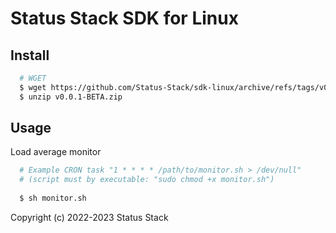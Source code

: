 # Status Stack SDK for Linux

Install
-------
```bash
  # WGET
  $ wget https://github.com/Status-Stack/sdk-linux/archive/refs/tags/v0.0.1-BETA.zip
  $ unzip v0.0.1-BETA.zip
```

Usage
-----

Load average monitor
```bash
  # Example CRON task "1 * * * * /path/to/monitor.sh > /dev/null"
  # (script must by executable: "sudo chmod +x monitor.sh")
  
  $ sh monitor.sh
```

Copyright (c) 2022-2023 Status Stack